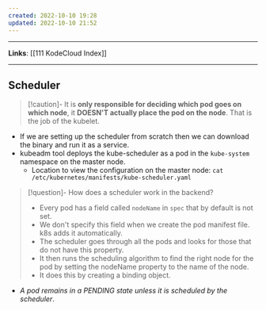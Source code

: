 ```yaml
---
created: 2022-10-10 19:28
updated: 2022-10-10 21:52
---
```

---
**Links**: [[111 KodeCloud Index]]

---
## Scheduler
> [!caution]- It is **only responsible for deciding which pod goes on which node**, it **DOESN'T actually place the pod on the node**. 
> That is the job of the kubelet.

- If we are setting up the scheduler from scratch then we can download the binary and run it as a service.
- kubeadm tool deploys the kube-scheduler as a pod in the `kube-system` namespace on the master node.
	- Location to view the configuration on the master node: `cat /etc/kubernetes/manifests/kube-scheduler.yaml` 

> [!question]- How does a scheduler work in the backend?
> - Every pod has a field called `nodeName` in `spec` that by default is not set. 
> - We don't specify this field when we create the pod manifest file. k8s adds it automatically.
> - The scheduler goes through all the pods and looks for those that do not have this property.
> - It then runs the scheduling algorithm to find the right node for the pod by setting the nodeName property to the name of the node.
> - It does this by creating a binding object.

- *A pod remains in a PENDING state unless it is scheduled by the scheduler*.

